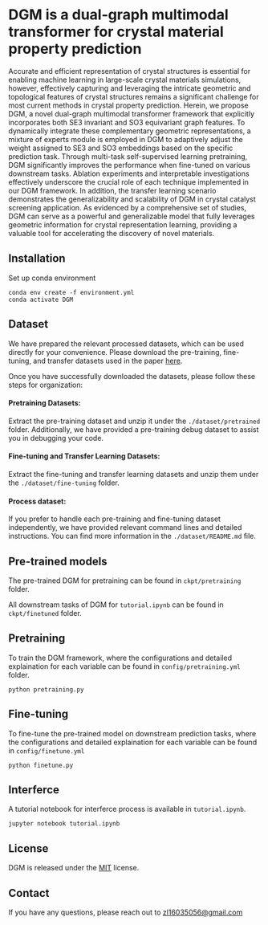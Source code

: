 # DGM is a dual-graph multimodal transformer for crystal material property prediction

Accurate and efficient representation of crystal structures is essential for enabling machine learning in large-scale crystal materials simulations, however, effectively capturing and leveraging the intricate geometric and topological features of crystal structures remains a significant challenge for most current methods in crystal property prediction. Herein, we propose DGM, a novel dual-graph multimodal transformer framework that explicitly incorporates both SE3 invariant and SO3 equivariant graph features. To dynamically integrate these complementary geometric representations, a mixture of experts module is employed in DGM to adaptively adjust the weight assigned to SE3 and SO3 embeddings based on the specific prediction task. Through multi-task self-supervised learning pretraining, DGM significantly improves the performance when fine-tuned on various downstream tasks. Ablation experiments and interpretable investigations effectively underscore the crucial role of each technique implemented in our DGM framework. In addition, the transfer learning scenario demonstrates the generalizability and scalability of DGM in crystal catalyst screening application. As evidenced by a comprehensive set of studies, DGM can serve as a powerful and generalizable model that fully leverages geometric information for crystal representation learning, providing a valuable tool for accelerating the discovery of novel materials.


## Installation

Set up conda environment

```
conda env create -f environment.yml
conda activate DGM
```

## Dataset 

We have prepared the relevant processed datasets, which can be used directly for your convenience. Please download the pre-training, fine-tuning, and transfer datasets used in the paper [here](https://doi.org/10.5281/zenodo.15473642).

Once you have successfully downloaded the datasets, please follow these steps for organization:

#### Pretraining Datasets: 

Extract the pre-training dataset and unzip it under the `./dataset/pretrained` folder. Additionally, we have provided a pre-training debug dataset to assist you in debugging your code.

#### Fine-tuning and Transfer Learning Datasets:

Extract the fine-tuning and transfer learning datasets and unzip them under the `./dataset/fine-tuning` folder.

#### Process dataset:

If you prefer to handle each pre-training and fine-tuning dataset independently, we have provided relevant command lines and detailed instructions. You can find more information in the `./dataset/README.md` file.

## Pre-trained models

The pre-trained DGM for pretraining can be found in `ckpt/pretraining` folder. 

All downstream tasks of DGM for `tutorial.ipynb` can be found in `ckpt/finetuned` folder.

## Pretraining

To train the DGM framework, where the configurations and detailed explaination for each variable can be found in `config/pretraining.yml` folder.

```
python pretraining.py
```

## Fine-tuning 

To fine-tune the pre-trained model on downstream prediction tasks, where the configurations and detailed explaination for each variable can be found in `config/finetune.yml`

```
python finetune.py
```

## Interferce

A tutorial notebook for interferce process is available in `tutorial.ipynb`.

```
jupyter notebook tutorial.ipynb
```


## License

DGM is released under the [MIT](LICENSE) license.

## Contact

If you have any questions, please reach out to zl16035056@gmail.com
